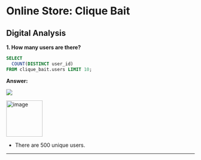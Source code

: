# Online Store: Clique Bait

## Digital Analysis

**1. How many users are there?**

````sql
SELECT 
  COUNT(DISTINCT user_id)
FROM clique_bait.users LIMIT 10;
````

**Answer:**

![](https://github.com/ts756632/Online_Store_Analysis/blob/main/image/users.PNG)

<img width="97" alt="image" src="https://github.com/ts756632/Online_Store_Analysis/blob/main/image/users.PNG">

- There are 500 unique users.

***
